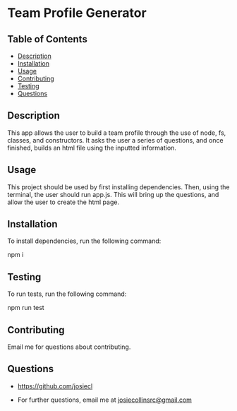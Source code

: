 # Team Profile Generator

## Table of Contents
* [Description](#description)
* [Installation](#installation)
* [Usage](#usage)
* [Contributing](#contributing)
* [Testing](#testing)
* [Questions](#questions)

## Description
This app allows the user to build a team profile through the use of node, fs, classes, and constructors. It asks the user a series of questions, and once finished, builds an html file using the inputted information.

## Usage
This project should be used by first installing dependencies. Then, using the terminal, the user should run app.js. This will bring up the questions, and allow the user to create the html page.

## Installation
To install dependencies, run the following command: 

npm i

## Testing
To run tests, run the following command: 

npm run test

## Contributing
Email me for questions about contributing.

## Questions
* https://github.com/josiecl

* For further questions, email me at josiecollinsrc@gmail.com

